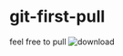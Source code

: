 # git-first-pull
feel free to pull 
![download](https://user-images.githubusercontent.com/67002071/90470348-e08d5b80-e138-11ea-990c-49285bb4dfd4.jpg)
